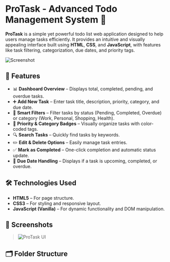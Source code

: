 # ProTask - Advanced Todo Management System 📝

**ProTask** is a simple yet powerful todo list web application designed to help users manage tasks efficiently. It provides an intuitive and visually appealing interface built using **HTML**, **CSS**, and **JavaScript**, with features like task filtering, categorization, due dates, and priority tags.

![Screenshot](./Screenshot%202025-07-13%20225346.png)

## 🚀 Features

- 📊 **Dashboard Overview** – Displays total, completed, pending, and overdue tasks.
- ➕ **Add New Task** – Enter task title, description, priority, category, and due date.
- 🧠 **Smart Filters** – Filter tasks by status (Pending, Completed, Overdue) or category (Work, Personal, Shopping, Health).
- 🎨 **Priority & Category Badges** – Visually organize tasks with color-coded tags.
- 🔍 **Search Tasks** – Quickly find tasks by keywords.
- ✏️ **Edit & Delete Options** – Easily manage task entries.
- ✅ **Mark as Completed** – One-click completion and automatic status update.
- 📅 **Due Date Handling** – Displays if a task is upcoming, completed, or overdue.

## 🛠️ Technologies Used

- **HTML5** – For page structure.
- **CSS3** – For styling and responsive layout.
- **JavaScript (Vanilla)** – For dynamic functionality and DOM manipulation.

## 📸 Screenshots

> ![ProTask UI](./Screenshot%202025-07-13%20225346.png)

## 🗂️ Folder Structure

